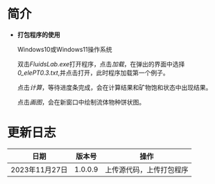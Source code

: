 # 简介
* **打包程序的使用**
  
  Windows10或Windows11操作系统
  
  双击*FluidsLab.exe*打开程序，点击*加载*，在弹出的界面中选择*0_elePT0.3.txt*,并点击打开，此时程序加载第一个例子。
  
  点击*计算*，等待进度条完成，会在计算结果和矿物饱和状态中出现结果。
  
  点击*画图*，会在新窗口中绘制流体物种饼状图。
# 更新日志
|日期|版本号|操作|
|---|---|---|
|2023年11月27日 | 1.0.0.9 | 上传源代码，上传打包程序|
